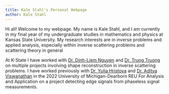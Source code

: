 ```yaml
---
title: Kale Stahl's Personal Webpage
author: Kale Stahl
---
```


Hi all! Welcome to my webpage. My name is Kale Stahl, and I am currently in my final year of my undergraduate studies in mathematics and physics at Kansas State University. My research interests are in inverse problems and applied analysis, especially within inverse scattering problems and scattering theory in general

At K-State I have worked with [Dr. Dinh-Liem Nguyen](https://sites.google.com/site/dinhliemnguyen/home) and [Dr. Trung Truong](https://mupages.marshall.edu/sites/truongt/) on multiple projects involving shape reconstruction in inverse scattering problems. I have worked previously with [Dr. Yulia Hristova](https://www-personal.umd.umich.edu/~yuliagh/) and [Dr. Aditya Viswanathan](https://www-personal.umd.umich.edu/~adityavv/) in the 2022 University of Michigan-Dearborn REU For Analysis and Application on a project detecting edge signals from phaseless signal measurements.